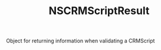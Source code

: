 ﻿---
uid: crmscript_ref_NSCRMScriptResult
title: NSCRMScriptResult
intellisense: Void.NSCRMScriptResult
keywords: NSCRMScriptResult
so.topic: reference
---

Object for returning information when validating a CRMScript

